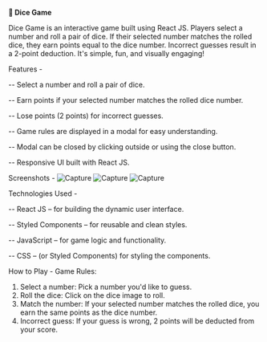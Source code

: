 **🎲 Dice Game**

Dice Game is an interactive game built using React JS. 
Players select a number and roll a pair of dice. 
If their selected number matches the rolled dice, they earn points equal to the dice number. 
Incorrect guesses result in a 2-point deduction. It's simple, fun, and visually engaging!

Features - 

-- Select a number and roll a pair of dice.

-- Earn points if your selected number matches the rolled dice number.

-- Lose points (2 points) for incorrect guesses.

-- Game rules are displayed in a modal for easy understanding.

-- Modal can be closed by clicking outside or using the close button.

-- Responsive UI built with React JS.

Screenshots -
![Capture](https://github.com/user-attachments/assets/f4ba1879-c23e-4df3-9be0-bb30d9bc84f9)
![Capture](https://github.com/user-attachments/assets/a6683d9c-9618-4b6b-b218-2bb62a95ce26)
![Capture](https://github.com/user-attachments/assets/e96bbd75-d76b-45e9-8bf1-e1e1801fed53)




Technologies Used -

-- React JS – for building the dynamic user interface.

-- Styled Components – for reusable and clean styles.

-- JavaScript – for game logic and functionality.

-- CSS – (or Styled Components) for styling the components.


How to Play - 
Game Rules:
1. Select a number: Pick a number you'd like to guess.
2. Roll the dice: Click on the dice image to roll.
3. Match the number: If your selected number matches the rolled dice, you earn the same points as the dice number.
4. Incorrect guess: If your guess is wrong, 2 points will be deducted from your score.
